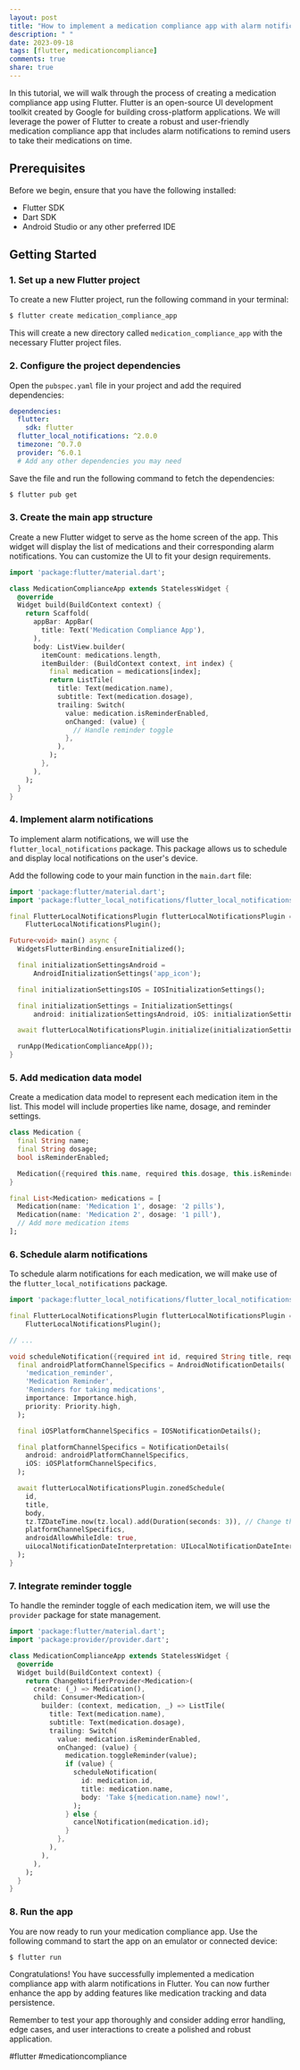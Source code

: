 ```yaml
---
layout: post
title: "How to implement a medication compliance app with alarm notifications in Flutter"
description: " "
date: 2023-09-18
tags: [flutter, medicationcompliance]
comments: true
share: true
---
```


In this tutorial, we will walk through the process of creating a medication compliance app using Flutter. Flutter is an open-source UI development toolkit created by Google for building cross-platform applications. We will leverage the power of Flutter to create a robust and user-friendly medication compliance app that includes alarm notifications to remind users to take their medications on time.

## Prerequisites
Before we begin, ensure that you have the following installed:
* Flutter SDK
* Dart SDK
* Android Studio or any other preferred IDE

## Getting Started

### 1. Set up a new Flutter project

To create a new Flutter project, run the following command in your terminal:

```bash
$ flutter create medication_compliance_app
```

This will create a new directory called `medication_compliance_app` with the necessary Flutter project files.

### 2. Configure the project dependencies

Open the `pubspec.yaml` file in your project and add the required dependencies:

```yaml
dependencies:
  flutter:
    sdk: flutter
  flutter_local_notifications: ^2.0.0
  timezone: ^0.7.0
  provider: ^6.0.1
  # Add any other dependencies you may need
```

Save the file and run the following command to fetch the dependencies:

```bash
$ flutter pub get
```

### 3. Create the main app structure

Create a new Flutter widget to serve as the home screen of the app. This widget will display the list of medications and their corresponding alarm notifications. You can customize the UI to fit your design requirements.

```dart
import 'package:flutter/material.dart';

class MedicationComplianceApp extends StatelessWidget {
  @override
  Widget build(BuildContext context) {
    return Scaffold(
      appBar: AppBar(
        title: Text('Medication Compliance App'),
      ),
      body: ListView.builder(
        itemCount: medications.length,
        itemBuilder: (BuildContext context, int index) {
          final medication = medications[index];
          return ListTile(
            title: Text(medication.name),
            subtitle: Text(medication.dosage),
            trailing: Switch(
              value: medication.isReminderEnabled,
              onChanged: (value) {
                // Handle reminder toggle
              },
            ),
          );
        },
      ),
    );
  }
}
```

### 4. Implement alarm notifications

To implement alarm notifications, we will use the `flutter_local_notifications` package. This package allows us to schedule and display local notifications on the user's device.

Add the following code to your main function in the `main.dart` file:

```dart
import 'package:flutter/material.dart';
import 'package:flutter_local_notifications/flutter_local_notifications.dart';

final FlutterLocalNotificationsPlugin flutterLocalNotificationsPlugin =
    FlutterLocalNotificationsPlugin();

Future<void> main() async {
  WidgetsFlutterBinding.ensureInitialized();

  final initializationSettingsAndroid =
      AndroidInitializationSettings('app_icon');

  final initializationSettingsIOS = IOSInitializationSettings();

  final initializationSettings = InitializationSettings(
      android: initializationSettingsAndroid, iOS: initializationSettingsIOS);

  await flutterLocalNotificationsPlugin.initialize(initializationSettings);

  runApp(MedicationComplianceApp());
}
```

### 5. Add medication data model

Create a medication data model to represent each medication item in the list. This model will include properties like name, dosage, and reminder settings.

```dart
class Medication {
  final String name;
  final String dosage;
  bool isReminderEnabled;

  Medication({required this.name, required this.dosage, this.isReminderEnabled = false});
}

final List<Medication> medications = [
  Medication(name: 'Medication 1', dosage: '2 pills'),
  Medication(name: 'Medication 2', dosage: '1 pill'),
  // Add more medication items
];
```

### 6. Schedule alarm notifications

To schedule alarm notifications for each medication, we will make use of the `flutter_local_notifications` package.

```dart
import 'package:flutter_local_notifications/flutter_local_notifications.dart';

final FlutterLocalNotificationsPlugin flutterLocalNotificationsPlugin =
    FlutterLocalNotificationsPlugin();

// ...

void scheduleNotification({required int id, required String title, required String body}) async {
  final androidPlatformChannelSpecifics = AndroidNotificationDetails(
    'medication_reminder',
    'Medication Reminder',
    'Reminders for taking medications',
    importance: Importance.high,
    priority: Priority.high,
  );

  final iOSPlatformChannelSpecifics = IOSNotificationDetails();

  final platformChannelSpecifics = NotificationDetails(
    android: androidPlatformChannelSpecifics,
    iOS: iOSPlatformChannelSpecifics,
  );

  await flutterLocalNotificationsPlugin.zonedSchedule(
    id,
    title,
    body,
    tz.TZDateTime.now(tz.local).add(Duration(seconds: 3)), // Change the time duration as needed
    platformChannelSpecifics,
    androidAllowWhileIdle: true,
    uiLocalNotificationDateInterpretation: UILocalNotificationDateInterpretation.absoluteTime,
  );
}
```

### 7. Integrate reminder toggle

To handle the reminder toggle of each medication item, we will use the `provider` package for state management.

```dart
import 'package:flutter/material.dart';
import 'package:provider/provider.dart';

class MedicationComplianceApp extends StatelessWidget {
  @override
  Widget build(BuildContext context) {
    return ChangeNotifierProvider<Medication>(
      create: (_) => Medication(),
      child: Consumer<Medication>(
        builder: (context, medication, _) => ListTile(
          title: Text(medication.name),
          subtitle: Text(medication.dosage),
          trailing: Switch(
            value: medication.isReminderEnabled,
            onChanged: (value) {
              medication.toggleReminder(value);
              if (value) {
                scheduleNotification(
                  id: medication.id,
                  title: medication.name,
                  body: 'Take ${medication.name} now!',
                );
              } else {
                cancelNotification(medication.id);
              }
            },
          ),
        ),
      ),
    );
  }
}
```

### 8. Run the app

You are now ready to run your medication compliance app. Use the following command to start the app on an emulator or connected device:

```bash
$ flutter run
```

Congratulations! You have successfully implemented a medication compliance app with alarm notifications in Flutter. You can now further enhance the app by adding features like medication tracking and data persistence.

Remember to test your app thoroughly and consider adding error handling, edge cases, and user interactions to create a polished and robust application.

#flutter #medicationcompliance